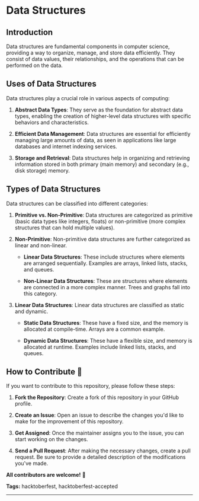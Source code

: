 # Data Structures

## Introduction
Data structures are fundamental components in computer science, providing a way to organize, manage, and store data efficiently. They consist of data values, their relationships, and the operations that can be performed on the data.

## Uses of Data Structures
Data structures play a crucial role in various aspects of computing:

1. **Abstract Data Types**: They serve as the foundation for abstract data types, enabling the creation of higher-level data structures with specific behaviors and characteristics.

2. **Efficient Data Management**: Data structures are essential for efficiently managing large amounts of data, as seen in applications like large databases and internet indexing services.

3. **Storage and Retrieval**: Data structures help in organizing and retrieving information stored in both primary (main memory) and secondary (e.g., disk storage) memory.

## Types of Data Structures
Data structures can be classified into different categories:

1. **Primitive vs. Non-Primitive**: Data structures are categorized as primitive (basic data types like integers, floats) or non-primitive (more complex structures that can hold multiple values).

2. **Non-Primitive**: Non-primitive data structures are further categorized as linear and non-linear.

    - **Linear Data Structures**: These include structures where elements are arranged sequentially. Examples are arrays, linked lists, stacks, and queues.

    - **Non-Linear Data Structures**: These are structures where elements are connected in a more complex manner. Trees and graphs fall into this category.

3. **Linear Data Structures**: Linear data structures are classified as static and dynamic.

    - **Static Data Structures**: These have a fixed size, and the memory is allocated at compile-time. Arrays are a common example.

    - **Dynamic Data Structures**: These have a flexible size, and memory is allocated at runtime. Examples include linked lists, stacks, and queues.

## How to Contribute 📑
If you want to contribute to this repository, please follow these steps:

1. **Fork the Repository**: Create a fork of this repository in your GitHub profile.

2. **Create an Issue**: Open an issue to describe the changes you'd like to make for the improvement of this repository.

3. **Get Assigned**: Once the maintainer assigns you to the issue, you can start working on the changes.

4. **Send a Pull Request**: After making the necessary changes, create a pull request. Be sure to provide a detailed description of the modifications you've made.

**All contributors are welcome!** 🤝

**Tags:** hacktoberfest, hacktoberfest-accepted

---
